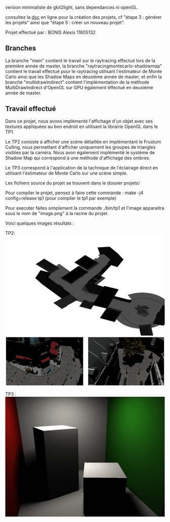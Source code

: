 version minimaliste de gkit2light, sans dependances ni openGL.

consultez la [doc](https://perso.univ-lyon1.fr/jean-claude.iehl/Public/educ/M1IMAGE/html/group__installation.html) en ligne pour la création des projets, cf "étape 3 : générer les projets" ainsi que "étape 5 : créer un nouveau projet". 

Projet effectué par : BONIS Alexis 11805132

<h2>Branches</h2>

La branche "main" contient le travail sur le raytracing effectué lors de la première année de master, la branche "raytracingmontecarlo-shadowmap" contient le travail effectué pour le raytracing utilisant l'estimateur de Monte Carlo ainsi que les Shadow Maps en deuxième année de master, et enfin la branche "multidrawindirect" contient l'implémentation de la méthode MultiDrawIndirect d'OpenGL sur GPU  également éffectué en deuxième année de master.

<h2>Travail effectué</h2>

Dans ce projet, nous avons implémenté l'affichage d'un objet avec ses textures appliquées au bon endroit en utilisant la librairie OpenGL dans le TP1.

Le TP2 consiste à afficher une scène détaillée en implémentant le Frustum Culling, nous permettant d'afficher uniquement les groupes de triangles visibles par la caméra. Nous avon également implémenté le système de Shadow Map qui correspond à une méthode d'affichage des ombres.

Le TP3 correspond à l'application de la tachnique de l'éclairage direct en utilisant l'estimateur de Monte Carlo sur une scène simple.

Les fichiers source du projet se trouvent dans le dossier projets/

Pour compiler le projet, pensez à faire cette commande : make -j4 config=release tp1 (pour compiler le tp1 par exemple)

Pour executer faites simplement la commande ./bin/tp1 et l'image apparaitra sous le nom de "image.png" à la racine du projet.

Voici quelques images résultats :

TP2:
![image](images/shadow_map.png)
![image](images/result_shadow_map.png)

TP3 :
![image](images/render.png)